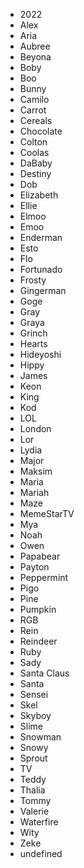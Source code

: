 - 2022
- Alex
- Aria
- Aubree
- Beyona
- Boby
- Boo
- Bunny
- Camilo
- Carrot
- Cereals
- Chocolate
- Colton
- Coolas
- DaBaby
- Destiny
- Dob
- Elizabeth
- Ellie
- Elmoo
- Emoo
- Enderman
- Esto
- Flo
- Fortunado
- Frosty
- Gingerman
- Goge
- Gray
- Graya
- Grinch
- Hearts
- Hideyoshi
- Hippy
- James
- Keon
- King
- Kod
- LOL
- London
- Lor
- Lydia
- Major
- Maksim
- Maria
- Mariah
- Maze
- MemeStarTV
- Mya
- Noah
- Owen
- Papabear
- Payton
- Peppermint
- Pigo
- Pine
- Pumpkin
- RGB
- Rein
- Reindeer
- Ruby
- Sady
- Santa Claus
- Santa
- Sensei
- Skel
- Skyboy
- Slime
- Snowman
- Snowy
- Sprout
- TV
- Teddy
- Thalia
- Tommy
- Valerie
- Waterfire
- Wity
- Zeke
- undefined
